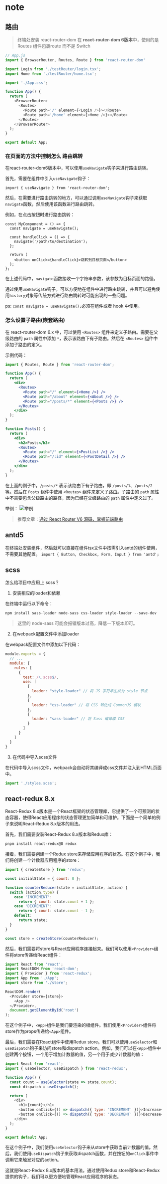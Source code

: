 # note
## 路由
> 终端处安装 react-router-dom
在 **react-router-dom 6版本**中，使用的是 Routes 组件包裹route 而不是 Switch
```js
// App.js
import { BrowserRouter, Routes, Route } from 'react-router-dom'

import Login from './testRouter/login.tsx';
import Home from './testRouter/home.tsx';

import './App.css';

function App() {
  return (
    <BrowserRouter>
      <Routes>
        <Route path='/' element={<Login />}></Route>
        <Route path='/home' element={<Home />}></Route>
      </Routes>
    </BrowserRouter>
  );
}

export default App;
```

### 在页面的方法中控制怎么 路由跳转

在react-router-dom6版本中，可以使用`useNavigate`钩子来进行路由跳转。

首先，需要在组件中引入`useNavigate`钩子：

```import { useNavigate } from 'react-router-dom';```

然后，在需要进行路由跳转的地方，可以通过调用`useNavigate`钩子来获取`navigate`函数，然后使用该函数进行路由跳转。

例如，在点击按钮时进行路由跳转：

```tsx
const MyComponent = () => {
  const navigate = useNavigate();

  const handleClick = () => {
    navigate('/path/to/destination');
  };

  return (
    <button onClick={handleClick}>跳转到目标页面</button>
  );
};
```

在上述代码中，`navigate`函数接收一个字符串参数，该参数为目标页面的路径。

通过使用`useNavigate`钩子，可以方便地在组件中进行路由跳转，并且可以避免使用`history`对象等传统方式进行路由跳转时可能出现的一些问题。

ps: `const navigate = useNavigate();`必须在组件或者 hook 中使用。


### 怎么设置子路由(嵌套路由)
在 react-router-dom 6.x 中，可以使用 `<Routes>` 组件来定义子路由。需要在父级路由的 `path` 属性中添加 `*`，表示该路由下有子路由。然后在 `<Routes>` 组件中添加子路由的定义。

示例代码：

```jsx
import { Routes, Route } from 'react-router-dom';

function App() {
  return (
    <div>
      <Routes>
        <Route path="/" element={<Home />} />
        <Route path="/about" element={<About />} />
        <Route path="/posts/*" element={<Posts />} />
      </Routes>
    </div>
  );
}

function Posts() {
  return (
    <div>
      <h2>Posts</h2>
      <Routes>
        <Route path="/" element={<PostList />} />
        <Route path="/:id" element={<PostDetail />} />
      </Routes>
    </div>
  );
}
```

在上面的例子中，`/posts/*` 表示该路由下有子路由，即 `/posts/1`、`/posts/2` 等。然后在 `Posts` 组件中使用 `<Routes>` 组件来定义子路由。子路由的 `path` 属性中不需要包含父级路由的路径，因为已经在父级路由的 `path` 属性中定义过了。

举例：
![举例](https://api2.mubu.com/v3/document_image/a1cfd1ea-2d30-4688-b41d-88be966dcd4f-11752736.jpg)


> 推荐文章：[通过 React Router V6 源码，掌握前端路由](https://juejin.cn/post/7205023631167422522#heading-16)
## antd5
在终端处安装组件，然后就可以直接在组件tsx文件中按需引入antd的组件使用，不需要其他配置。
`import { Button, Checkbox, Form, Input } from 'antd';`

## scss
怎么给项目中应用上 scss？
1. 安装相应的loader和依赖

在终端中运行以下命令：

```js
npm install sass-loader node-sass css-loader style-loader --save-dev
```
> 这里的 node-sass 可能会报错版本过高，降低一下版本即可。

2. 在webpack配置文件中添加loader

在webpack配置文件中添加以下代码：

```javascript
module.exports = {
  // ...
  module: {
    rules: [
      {
        test: /\.scss$/,
        use: [
          {
            loader: "style-loader" // 将 JS 字符串生成为 style 节点
          },
          {
            loader: "css-loader" // 将 CSS 转化成 CommonJS 模块
          },
          {
            loader: "sass-loader" // 将 Sass 编译成 CSS
          }
        ]
      }
    ]
  }
}
```

3. 在代码中导入scss文件

在代码中导入scss文件，webpack会自动将其编译成css文件并注入到HTML页面中。

```javascript
import './styles.scss';
```

## react-redux 8.x 
React-Redux 8.x版本是一个React框架的状态管理库，它提供了一个可预测的状态容器，使得React应用程序的状态管理更加简单和可维护。下面是一个简单的例子来说明React-Redux 8.x版本的用法。

首先，我们需要安装React-Redux 8.x版本和Redux库：

```bash
pnpm install react-redux@8 redux
```

接着，我们需要创建一个Redux store来存储应用程序的状态。在这个例子中，我们将创建一个计数器应用程序的store：

```javascript
import { createStore } from 'redux';

const initialState = { count: 0 };

function counterReducer(state = initialState, action) {
  switch (action.type) {
    case 'INCREMENT':
      return { count: state.count + 1 };
    case 'DECREMENT':
      return { count: state.count - 1 };
    default:
      return state;
  }
}

const store = createStore(counterReducer);
```

然后，我们需要将store与React应用程序连接起来。我们可以使用`<Provider>`组件将store传递给React组件：

```javascript
import React from 'react';
import ReactDOM from 'react-dom';
import { Provider } from 'react-redux';
import App from './App';
import store from './store';

ReactDOM.render(
  <Provider store={store}>
    <App />
  </Provider>,
  document.getElementById('root')
);
```

在这个例子中，`<App>`组件是我们要渲染的根组件。我们使用`<Provider>`组件将store作为props传递给`<App>`组件。

最后，我们需要在React组件中使用Redux store。我们可以使用`useSelector`和`useDispatch`钩子来访问store和dispatch action。例如，我们可以在`<App>`组件中创建两个按钮，一个用于增加计数器的值，另一个用于减少计数器的值：

```javascript
import React from 'react';
import { useSelector, useDispatch } from 'react-redux';

function App() {
  const count = useSelector(state => state.count);
  const dispatch = useDispatch();

  return (
    <div>
      <h1>{count}</h1>
      <button onClick={() => dispatch({ type: 'INCREMENT' })}>Increase</button>
      <button onClick={() => dispatch({ type: 'DECREMENT' })}>Decrease</button>
    </div>
  );
}

export default App;
```

在这个例子中，我们使用`useSelector`钩子来从store中获取当前计数器的值。然后，我们使用`useDispatch`钩子来获取dispatch函数，并在按钮的`onClick`事件中调用它来触发对应的action。

这就是React-Redux 8.x版本的基本用法。通过使用Redux store和React-Redux提供的钩子，我们可以更方便地管理React应用程序的状态。

## 
